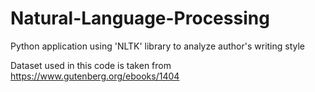 # Natural-Language-Processing
Python application using 'NLTK' library to analyze author's writing style

Dataset used in this code is taken from https://www.gutenberg.org/ebooks/1404
